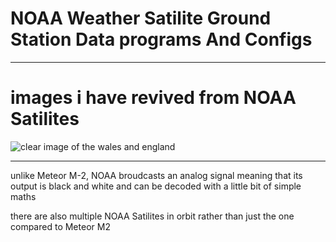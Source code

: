# NOAA Weather Satilite Ground Station Data programs And Configs

<hr>

# images i have revived from NOAA Satilites

![clear image of the wales and england](https://user-images.githubusercontent.com/35628281/230500228-4eb4169a-360a-4458-884e-c4f81c79f352.png)
<hr>
unlike Meteor M-2, NOAA broudcasts an analog signal meaning that its output is black and white and can be decoded with a little bit of simple maths

there are also multiple NOAA Satilites in orbit rather than just the one compared to Meteor M2
